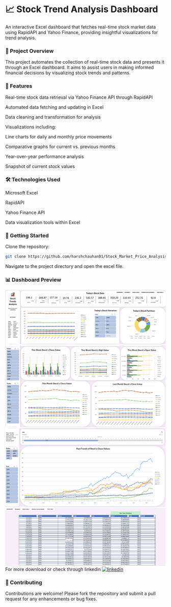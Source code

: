# 📈 Stock Trend Analysis Dashboard
An interactive Excel dashboard that fetches real-time stock market data using RapidAPI and Yahoo Finance, providing insightful visualizations for trend analysis.​

### 📌 Project Overview
This project automates the collection of real-time stock data and presents it through an Excel dashboard. It aims to assist users in making informed financial decisions by visualizing stock trends and patterns.​

### 🔧 Features
Real-time stock data retrieval via Yahoo Finance API through RapidAPI​

Automated data fetching and updating in Excel​

Data cleaning and transformation for analysis​

Visualizations including:​

Line charts for daily and monthly price movements​

Comparative graphs for current vs. previous months​

Year-over-year performance analysis​

Snapshot of current stock values​

### 🛠️ Technologies Used
Microsoft Excel​

RapidAPI​

Yahoo Finance API​

Data visualization tools within Excel​


### 🚀 Getting Started
Clone the repository:​

```bash
git clone https://github.com/harshchauhan01/Stock_Market_Price_Analysis_Excel.git
```
Navigate to the project directory and open the excel file.​


### 📊 Dashboard Preview
![Dashboard Screenshot](https://raw.githubusercontent.com/harshchauhan01/Stock_Market_Price_Analysis_Excel/main/SS/dashboard1.png)
![Dashboard Screenshot](https://raw.githubusercontent.com/harshchauhan01/Stock_Market_Price_Analysis_Excel/main/SS/db2.png)
![Dashboard Screenshot](https://raw.githubusercontent.com/harshchauhan01/Stock_Market_Price_Analysis_Excel/main/SS/db3.png)
![Dashboard Screenshot](https://raw.githubusercontent.com/harshchauhan01/Stock_Market_Price_Analysis_Excel/main/SS/databsaess.png)
For more download or check through linkedin
[![linkedin](https://img.shields.io/badge/linkedin-0A66C2?style=for-the-badge&logo=linkedin&logoColor=white)]([https://www.linkedin.com/](https://www.linkedin.com/posts/harshchauhan7534_lpu-btech-excel-activity-7314976694715523072-WjWs?utm_source=share&utm_medium=member_desktop&rcm=ACoAAEYEAlgBqGTT6LsUIPmF10Lxo-gjhaceVsc))

### 🤝 Contributing
Contributions are welcome! Please fork the repository and submit a pull request for any enhancements or bug fixes.
